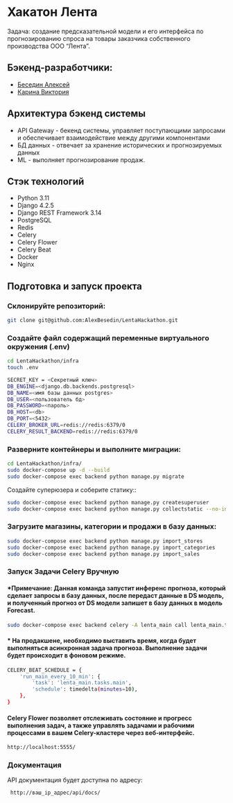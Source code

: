 # Хакатон Лента

Задача: создание предсказательной модели и его интерфейса по прогнозированию спроса на товары заказчика собственного производства ООО “Лента”.

## Бэкенд-разработчики:
- [Беседин Алексей](https://github.com/AlexBesedin)
- [Карина Виктория](https://github.com/vic-k-777)

## Архитектура бэкенд системы

- API Gateway - бекенд системы, управляет поступающими запросами и обеспечивает взаимодействие между другими компонентами
- БД данных - отвечает за хранение исторических и прогнозируемых данных
- ML - выполняет прогнозирование продаж.

## Cтэк технологий

- Python 3.11
- Django 4.2.5
- Django REST Framework 3.14
- PostgreSQL
- Redis 
- Celery
- Celery Flower
- Celery Beat
- Docker
- Nginx

## Подготовка и запуск проекта

### Склонируйте репозиторий:
```sh
git clone git@github.com:AlexBesedin/LentaHackathon.git
```

### Создайте файл содержащий переменные виртуального окружения (.env)
```sh
cd LentaHackathon/infra
touch .env
```

```sh
SECRET_KEY = <Секретный ключ>
DB_ENGINE=<django.db.backends.postgresql>
DB_NAME=<имя базы данных postgres>
DB_USER=<пользователь бд>
DB_PASSWORD=<пароль>
DB_HOST=<db>
DB_PORT=<5432>
CELERY_BROKER_URL=redis://redis:6379/0
CELERY_RESULT_BACKEND=redis://redis:6379/0
```
### Разверните контейнеры и выполните миграции:
```sh
cd LentaHackathon/infra/
sudo docker-compose up -d --build
sudo docker-compose exec backend python manage.py migrate
```
Создайте суперюзера и соберите статику::
```sh
sudo docker-compose exec backend python manage.py createsuperuser
sudo docker-compose exec backend python manage.py collectstatic --no-input
```
### Загрузите магазины, категории и продажи в базу данных:
```sh
sudo docker-compose exec backend python manage.py import_stores
sudo docker-compose exec backend python manage.py import_categories
sudo docker-compose exec backend python manage.py import_sales
```
### Запуск Задачи Celery Вручную
#### *Примечание: Данная команда запустит инференс прогноза, который сделает запросы в базу данных, после передаст данные в DS модель, и полученный прогноз от DS модели запишет в базу данных в модель Forecast.

```sh
sudo docker-compose exec backend celery -A lenta_main call lenta_main.tasks.main
```
#### * На продакшене, необходимо выставить время, когда будет выполняться асинхронная задача прогноза. Выполнение задачи будет происходит в фоновом режиме.

```sh
CELERY_BEAT_SCHEDULE = {
    'run_main_every_10_min': {
        'task': 'lenta_main.tasks.main',
        'schedule': timedelta(minutes=10),
    },
}
```
#### Celery Flower позволяет отслеживать состояние и прогресс выполнения задач, а также управлять задачами и рабочими процессами в вашем Celery-кластере через веб-интерфейс. 

```sh
http://localhost:5555/
```

### Документация
API документация будет доступна по адресу:

```sh
 http://ваш_ip_адрес/api/docs/
```